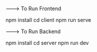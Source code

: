---> To Run Frontend

npm install
cd client
npm run serve

---> To Run Backend

npm install
cd server
npm run dev
